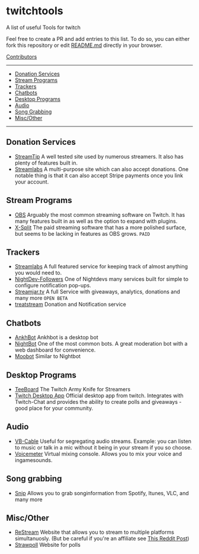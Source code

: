 # twitchtools
A list of useful Tools for twitch

Feel free to create a PR and add entries to this list.
To do so, you can either fork this repository or edit [README.md](README.md) directly in your browser.

[Contributors](CONTRIBUTORS.md)

--------------------

- [Donation Services](#donation-services)
- [Stream Programs](#stream-programs)
- [Trackers](#trackers)
- [Chatbots](#chatbots)
- [Desktop Programs](#desktop-programs)
- [Audio](#audio)
- [Song Grabbing](#song-grabbing)
- [Misc/Other](#miscother)

--------------------
<!-- Begin of List -->
## Donation Services

* [StreamTip](https://streamtip.com/) A well tested site used by numerous streamers. It also has plenty of features built in.
* [Streamlabs](https://streamlabs.com/) A multi-purpose site which can also accept donations. One notable thing is that it can also accept Stripe payments once you link your account.

## Stream Programs

* [OBS](https://obsproject.com/) Arguably the most common streaming software on Twitch. It has many features built in as well as the option to expand with plugins.
* [X-Split](https://www.xsplit.com/) The paid streaming software that has a more polished surface, but seems to be lacking in features as OBS grows. `PAID`

## Trackers

* [Streamlabs](https://streamlabs.com/) A full featured service for keeping track of almost anything you would need to.
* [NightDev-Followers](https://nightdev.com/followalert/) One of Nightdevs many services built for simple to configure notification pop-ups.
* [Streamjar.tv](https://streamjar.tv/) A full Service with giveaways, analytics, donations and many more `OPEN BETA` 
* [treatstream](https://treatstream.com/) Donation and Notification service

## Chatbots

* [AnkhBot](https://www.ankhbot.com/) Ankhbot is a desktop bot
* [NightBot](https://beta.nightbot.tv/) One of the most common bots. A great moderation bot with a web dashboard for convenience. 
* [Moobot](http://twitch.moobot.tv/) Similar to Nightbot

## Desktop Programs

* [TeeBoard](https://obsproject.com/forum/resources/teeboard.45/) The Twitch Army Knife for Streamers
* [Twitch Desktop App](https://app.twitch.tv/) Official desktop app from twitch. Integrates with Twitch-Chat and provides the ability to create polls and giveaways - good place for your community.

## Audio

* [VB-Cable](https://www.vb-audio.com/Cable/index.htm) Useful for segregating audio streams. Example: you can listen to music or talk in a mic without it being in your stream if you so choose.
* [Voicemeter](https://www.vb-audio.com/Voicemeeter/index.htm ) Virtual mixing console. Allows you to mix your voice and ingamesounds.

## Song grabbing
- [Snip](https://github.com/dlrudie/Snip/releases) Allows you to grab songinformation from Spotify, Itunes, VLC, and many more

## Misc/Other
- [ReStream](https://restream.io/) Website that allows you to stream to multiple platforms simultanuosly. (But be careful if you're an affiliate see [This Reddit Post](https://www.reddit.com/r/Twitch/comments/6ov7h7/list_with_tools_for_streamers/dkkhw8w/))
- [Strawpoll](http://www.strawpoll.me/) Website for polls
